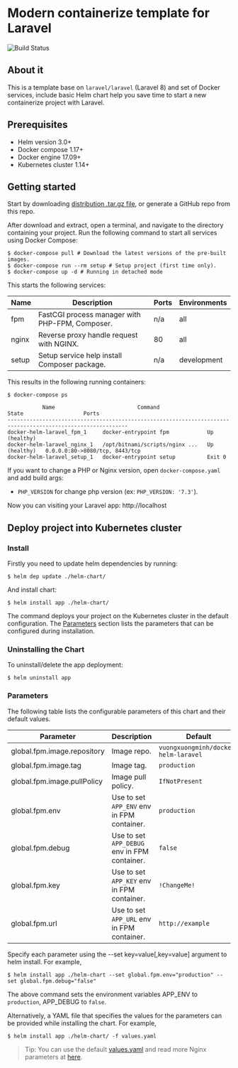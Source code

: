 # Modern containerize template for Laravel

![Build Status](https://github.com/vuongxuongminh/docker-helm-laravel/actions/workflows/ci.yaml/badge.svg)

## About it

This is a template base on `laravel/laravel` (Laravel 8) and set of Docker services, include basic Helm chart help you save time 
to start a new containerize project with Laravel.

## Prerequisites

+ Helm version 3.0+
+ Docker compose 1.17+
+ Docker engine 17.09+
+ Kubernetes cluster 1.14+

## Getting started

Start by downloading [distribution .tar.gz file](https://github.com/vuongxuongminh/docker-helm-laravel/releases), or generate a GitHub repo from this repo. 

After download and extract, open a terminal, and navigate to the directory containing your project. Run the following command to start all services using Docker Compose:

```shell script
$ docker-compose pull # Download the latest versions of the pre-built images.
$ docker-compose run --rm setup # Setup project (first time only).
$ docker-compose up -d # Running in detached mode
```

This starts the following services:

| Name          |           Description                                               | Ports | Environments |
|---------------|---------------------------------------------------------------------|------ |--------------|
| fpm           | FastCGI process manager with PHP-FPM, Composer.                     | n/a   | all          |
| nginx         | Reverse proxy handle request with NGINX.                            | 80    | all          |
| setup         | Setup service help install Composer package.                        | n/a   | development  |

This results in the following running containers:

```shell script
$ docker-compose ps

           Name                          Command                  State                   Ports             
------------------------------------------------------------------------------------------------------------
docker-helm-laravel_fpm_1     docker-entrypoint fpm            Up (healthy)                                 
docker-helm-laravel_nginx_1   /opt/bitnami/scripts/nginx ...   Up (healthy)   0.0.0.0:80->8080/tcp, 8443/tcp
docker-helm-laravel_setup_1   docker-entrypoint setup          Exit 0            
```

If you want to change a PHP or Nginx version, open `docker-compose.yaml` and add build args:

+ `PHP_VERSION` for change php version (ex: `PHP_VERSION: '7.3'`).

Now you can visiting your Laravel app: http://localhost

## Deploy project into Kubernetes cluster

### Install

Firstly you need to update helm dependencies by running:

```shell script
$ helm dep update ./helm-chart/
```

And install chart:

```shell script
$ helm install app ./helm-chart/
```

The command deploys your project on the Kubernetes cluster in the default configuration. The [Parameters](#parameters) section lists the parameters that can be configured during installation.

### Uninstalling the Chart

To uninstall/delete the app deployment:

```shell script
$ helm uninstall app
```

### Parameters

The following table lists the configurable parameters of this chart and their default values.

| Parameter                                    | Description                                                                                                                            | Default                                                                                   |
|----------------------------------------------|----------------------------------------------------------------------------------------------------------------------------------------|-------------------------------------------------------------------------------------------|
| global.fpm.image.repository                  | Image repo.                                                                                                                            | `vuongxuongminh/docker-helm-laravel`                                                      |
| global.fpm.image.tag                         | Image tag.                                                                                                                             | `production`                                                                              |
| global.fpm.image.pullPolicy                  | Image pull policy.                                                                                                                     | `IfNotPresent`                                                                            |
| global.fpm.env                               | Use to set `APP_ENV` env in FPM container.                                                                                             | `production`                                                                                    |
| global.fpm.debug                             | Use to set `APP_DEBUG` env in FPM container.                                                                                           | `false`                                                                                   |
| global.fpm.key                               | Use to set `APP_KEY` env in FPM container.                                                                                             | `!ChangeMe!`                                                                              |
| global.fpm.url                               | Use to set `APP_URL` env in FPM container.                                                                                             | `http://example`                                                                          |

Specify each parameter using the --set key=value[,key=value] argument to helm install. For example,

```shell script
$ helm install app ./helm-chart --set global.fpm.env="production" --set global.fpm.debug="false"
```

The above command sets the environment variables APP_ENV to `production`, APP_DEBUG to `false`.

Alternatively, a YAML file that specifies the values for the parameters can be provided while installing the chart. For example,

```shell script
$ helm install app ./helm-chart/ -f values.yaml
```

> Tip: You can use the default [values.yaml](/helm-chart/values.yaml) and read more Nginx parameters at [here](https://github.com/bitnami/charts/tree/master/bitnami/nginx).
